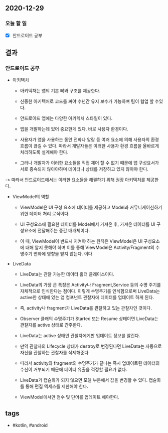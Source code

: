 ## 2020-12-29

### 오늘 할 일
  - [x] 안드로이드 공부



## 결과

### 안드로이드 공부

* 아키텍처
	- 아키텍처는 앱의 기본 뼈와 구조를 제공한다.

	- 신중한 아키텍처로 코드를 짜야 수년간 유지 보수가 가능하며 팀이 협업 할 수있다.

	- 안드로이드 앱에는 다양한 아키텍처 스타일이 있다.

	- 앱을 개발하는데 있어 중요한게 있다. 바로 사용자 환경이다.

	- 사용자가 앱을 사용하는 동안 전화나 알람 등 여러 요소에 의해 사용자의 환경 흐름이 끊길 수 있다. 따라서 개발자들은 이러한 사용자 환경 흐름을 올바르게 처리하도록 설계해야 한다.

	- 그러나 개발자가 이러한 요소들을 직접 제어 할 수 없기 때문에 앱 구성요서가 서로 종속되지 않아야하며 데이터나 상태를 저장하고 있지 않아야 한다.


-> 따라서 안드로이드에서는 이러한 요소들을 해결하기 위해 권장 아키텍처를 제공한다.



* ViewModel의 역할
	- ViewModel은 UI 구성 요소에 데이터를 제공하고 Model과 커뮤니케이션하기 위한 데이터 처리 로직이다.

	- UI 구성요소에 필요한 데이터를 Model에서 가져온 후, 가져온 데이터를 UI 구성요소에 전달해주는 중간 매개체이다.

	- 이 때, ViewModel이 반드시 지켜야 하는 원칙은 ViewModel은 UI 구성요소에 대해 알지 못해야 하며 이를 통해 ViewModel은 Activity/Fragment의 수명주기 변화에 영향을 받지 않는다. 이다


* LiveData
	- LiveData는 관찰 가능한 데이터 홀더 클래이스이다.

	- LiveData의 가장 큰 특징은 Activity나 Fragment,Service 등의 수명 주기를 자체적으로 인식한다는 점이다. 이렇게 수명주기를 인식함으로써 LiveData는 active한 상태에 있는 앱 컴포넌트 관찰자에 데이터를 업데이트 하게 된다.

	- 즉, activity나 fragment가 LiveData를 관찰하고 있는 관찰자인 것이다.

	- Observer 클래의 수명주기가 Started 또는 Resume 상태이면 LiveData는 관찰자를 active 상태로 간주한다.

	- LiveData는 active 상태인 관찰자에게만 업데이트 정보를 알린다.

	- 만약 관찰자의 Lifecycle 상태가 destroy로 변경된다면 LiveData는 자동으로 자신을 관찰하는 관찰자를 삭제해준다

	- 따라서 activity와 fragment의 수명주기가 끝나는 즉시 업데이트된 데이터의 수신이 거부되기 때문에 데이터 유출을 걱정할 필요가 없다.

	- LiveData가 캡슐화가 되지 않으면 모델 부분에서 값을 변경할 수 있다. 캡슐화를 통해 편집 엑세스를 제한해야 한다.

	- ViewModel에서만 점수 및 단어를 업데이트 해야한다.
























## tags
-  \#kotlin, \#android 

